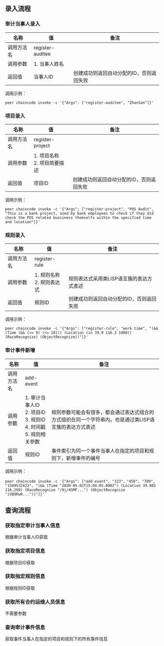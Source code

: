 ## 录入流程

### 审计当事人录入

| 名称       | 值               | 备注                                     |
| ---------- | ---------------- | ---------------------------------------- |
| 调用方法名 | register-auditee |                                          |
| 调用参数   | 1. 当事人姓名    |                                          |
| 返回值     | 当事人ID         | 创建成功则返回自动分配的ID，否则返回失败 |

调用示例：

```shell
peer chaincode invoke -c '{"Args": ["register-auditee", "ZhanSan"]}'
```

### 项目录入

| 名称       | 值                                | 备注                                     |
| ---------- | --------------------------------- | ---------------------------------------- |
| 调用方法名 | register-project                  |                                          |
| 调用参数   | 1. 项目名称 <br />2. 项目简要描述 |                                          |
| 返回值     | 项目ID                            | 创建成功则返回自动分配的ID，否则返回失败 |

调用示例：

```shell
peer chaincode invoke -c '{"Args": ["register-project", "POS Audit", "This is a bank project, used by bank employees to check if they did check the POS related bussiness themselfs within the specified time and location"]}'
```

### 规则录入

| 名称       | 值                              | 备注                                     |
| ---------- | ------------------------------- | ---------------------------------------- |
| 调用方法名 | register-rule                   |                                          |
| 调用参数   | 1. 规则名称 <br />2. 规则表达式 | 规则表达式采用类LISP语言簇的表达方式表述 |
| 返回值     | 规则ID                          | 创建成功则返回自动分配的ID，否则返回失败 |

调用示例：

```shell
peer chaincode invoke -c '{"Args": ["register-rule", "work time", "(&& (Time (&& (>= 9) (<= 18))) (Location (in 39.9 116.3 1000)) (RaceRecognize) (ObjectRecognize))"]}'
```

### 审计事件新增

| 名称       | 值                                                           | 备注                                                         |
| ---------- | ------------------------------------------------------------ | ------------------------------------------------------------ |
| 调用方法名 | add-event                                                    |                                                              |
| 调用参数   | 1. 审计当事人ID<br />2. 项目ID<br />3. 规则ID<br />4. 时间戳<br />5. 规则相关参数 | 规则参数可能会有很多，都会通过表达式组合的方式组织在同一个字符串内。也是通过类LISP语言簇的表达方式表述 |
| 返回值     | 规则ID                                                       | 事件索引为同一个事件当事人在指定的项目和规则下，新增事件的编号 |

调用示例：

```shell
peer chaincode invoke -c '{"Args": ["add-event", "123"，"456", "789", "1589532423", "(&& (Time "2020-05-02T15:04:05.000Z") (Location 39.901 116.299) (RaceRecognize "/9j/4SMF...") (ObjectRecognize "iVBORw0..."))"]}'
```

## 查询流程

### 获取指定审计当事人信息

根据审计当事人ID获取

### 获取指定项目信息

根据项目ID获取

### 获取指定规则信息

根据规则ID获取

### 获取所有合约运维人员信息

不需要参数

### 查询审计事件信息

获取事件当事人在指定的项目和规则下的所有事件信息